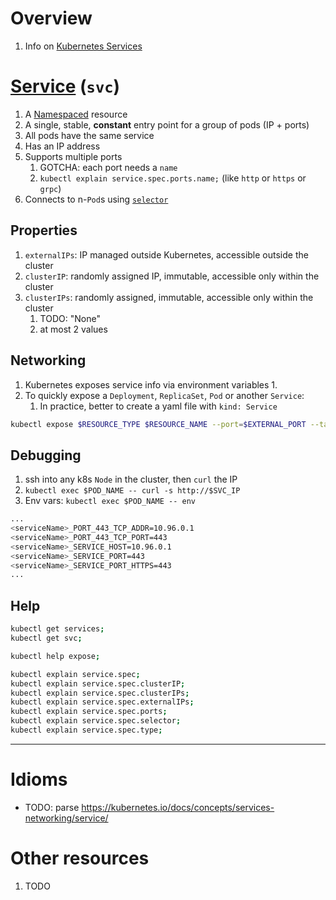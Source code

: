 # Overview
1. Info on [Kubernetes Services](https://kubernetes.io/docs/concepts/services-networking/service/)


# [Service](https://kubernetes.io/docs/concepts/services-networking/service/) (`svc`)
1. A [Namespaced](https://kubernetes.io/docs/concepts/overview/working-with-objects/namespaces/) resource
1. A single, stable, **constant** entry point for a group of pods (IP + ports)
1. All pods have the same service
1. Has an IP address
1. Supports multiple ports
    1. GOTCHA: each port needs a `name`
    1. `kubectl explain service.spec.ports.name;` (like `http` or `https` or `grpc`)
1. Connects to n-`Pod`s using [`selector`](https://kubernetes.io/docs/concepts/overview/working-with-objects/labels/)


## Properties
1. `externalIPs`: IP managed outside Kubernetes, accessible outside the cluster
1. `clusterIP`: randomly assigned IP, immutable, accessible only within the cluster
1. `clusterIPs`: randomly assigned, immutable, accessible only within the cluster
    1. TODO: "None"
    1. at most 2 values


## Networking
1. Kubernetes exposes service info via environment variables
    1.
1. To quickly expose a `Deployment`, `ReplicaSet`, `Pod` or another `Service`:
    1. In practice, better to create a yaml file with `kind: Service`
```sh
kubectl expose $RESOURCE_TYPE $RESOURCE_NAME --port=$EXTERNAL_PORT --target-port=$PORT_IN_CONTAINER;
```


## Debugging
1. ssh into any k8s `Node` in the cluster, then `curl` the IP
1. `kubectl exec $POD_NAME -- curl -s http://$SVC_IP`
1. Env vars: `kubectl exec $POD_NAME -- env`
```sh
...
<serviceName>_PORT_443_TCP_ADDR=10.96.0.1
<serviceName>_PORT_443_TCP_PORT=443
<serviceName>_SERVICE_HOST=10.96.0.1
<serviceName>_SERVICE_PORT=443
<serviceName>_SERVICE_PORT_HTTPS=443
...
```


## Help
```sh
kubectl get services;
kubectl get svc;

kubectl help expose;

kubectl explain service.spec;
kubectl explain service.spec.clusterIP;
kubectl explain service.spec.clusterIPs;
kubectl explain service.spec.externalIPs;
kubectl explain service.spec.ports;
kubectl explain service.spec.selector;
kubectl explain service.spec.type;
```

--------
# Idioms


- TODO: parse https://kubernetes.io/docs/concepts/services-networking/service/


# Other resources
1. TODO
